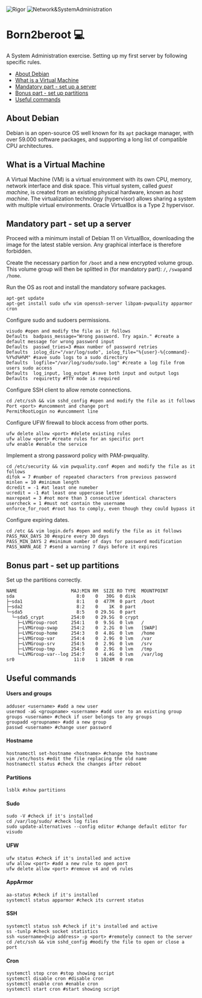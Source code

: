 ![Rigor](https://img.shields.io/badge/Rigor-306998) ![Network&SystemAdministration](https://img.shields.io/badge/Network&SystemAdministration-306998)

# Born2beroot :computer:
A System Administration exercise. Setting up my first server by following specific rules.

- [About Debian](https://github.com/denisgodoy/42-born2beroot#about-debian)
- [What is a Virtual Machine](https://github.com/denisgodoy/42-born2beroot#what-is-a-virtual-machine)
- [Mandatory part - set up a server](https://github.com/denisgodoy/42-born2beroot#mandatory-part---set-up-a-server)
- [Bonus part - set up partitions](https://github.com/denisgodoy/42-born2beroot#bonus-part---set-up-partitions)
- [Useful commands](https://github.com/denisgodoy/42-born2beroot#useful-commands)

## About Debian
Debian is an open-source OS well known for its `apt` package manager, with over 59.000 software packages, and supporting a long list of compatible CPU architectures.

## What is a Virtual Machine
A Virtual Machine (VM) is a virtual environment with its own CPU, memory, network interface and disk space. This virtual system, called *guest machine*, is created from an existing physical hardware, known as *host machine*. The virtualization technology (hypervisor) allows sharing a system with multiple virtual environments. Oracle VirtualBox is a Type 2 hypervisor.

## Mandatory part - set up a server
Proceed with a minimum install of Debian 11 on VirtualBox, downloading the image for the latest stable version. Any graphical interface is therefore forbidden.

Create the necessary partion for `/boot` and a new encrypted volume group. This volume group will then be splitted in (for mandatory part): `/`, `/swap`and `/home`.

Run the OS as root and install the mandatory sofware packages.

```shell
apt-get update
apt-get install sudo ufw vim openssh-server libpam-pwquality apparmor cron
```

Configure sudo and sudoers permissions.
```shell
visudo #open and modify the file as it follows
Defaults  badpass_message="Wrong password. Try again." #create a default message for wrong password input
Defaults  passwd_tries=3 #max number of password retries
Defaults  iolog_dir="/var/log/sudo", iolog_file="%{user}-%{command}-%Y%d%H%M" #save sudo logs to a sudo directory
Defaults  logfile="/var/log/sudo/sudo.log" #create a log file from users sudo access
Defaults  log_input, log_output #save both input and output logs
Defaults  requiretty #TTY mode is required
```

Configure SSH client to allow remote connections.
```shell
cd /etc/ssh && vim sshd_config #open and modify the file as it follows
Port <port> #uncomment and change port
PermitRootLogin no #uncomment line
```

Configure UFW firewall to block access from other ports.
```shell
ufw delete allow <port> #delete existing rules
ufw allow <port> #create rules for an specific port
ufw enable #enable the service
```

Implement a strong password policy with PAM-pwquality.
```shell
cd /etc/security && vim pwquality.conf #open and modify the file as it follows
difok = 7 #number of repeated characters from previous password
minlen = 10 #minimum length
dcredit = -1 #at least one numeber
ucredit = -1 #at least one uppercase letter
maxrepeat = 3 #not more than 3 consecutive identical characters
usercheck = 1 #must not contain the username
enforce_for_root #root has to comply, even though they could bypass it
```

Configure expiring dates.
```shell
cd /etc && vim login.defs #open and modify the file as it follows
PASS_MAX_DAYS 30 #expire every 30 days
PASS_MIN_DAYS 2 #minimum number of days for password modification
PASS_WARN_AGE 7 #send a warning 7 days before it expires
```

## Bonus part - set up partitions
Set up the partitions correctly.

```
NAME                    MAJ:MIN RM  SIZE RO TYPE  MOUNTPOINT
sda                       8:0    0   30G  0 disk  
├─sda1                    8:1    0  477M  0 part  /boot
├─sda2                    8:2    0    1K  0 part  
└─sda5                    8:5    0 29.5G  0 part  
  └─sda5_crypt          254:0    0 29.5G  0 crypt 
    ├─LVMGroup-root     254:1    0  9.5G  0 lvm   /
    ├─LVMGroup-swap     254:2    0  2.2G  0 lvm   [SWAP]
    ├─LVMGroup-home     254:3    0  4.8G  0 lvm   /home
    ├─LVMGroup-var      254:4    0  2.9G  0 lvm   /var
    ├─LVMGroup-srv      254:5    0  2.9G  0 lvm   /srv
    ├─LVMGroup-tmp      254:6    0  2.9G  0 lvm   /tmp
    └─LVMGroup-var--log 254:7    0  4.4G  0 lvm   /var/log
sr0                      11:0    1 1024M  0 rom   
```

## Useful commands
#### Users and groups
```shell
adduser <username> #add a new user
usermod -aG <groupname> <username> #add user to an existing group
groups <username> #check if user belongs to any groups
groupadd <groupname> #add a new group
passwd <username> #change user password
```

#### Hostname
```shell
hostnamectl set-hostname <hostname> #change the hostname
vim /etc/hosts #edit the file replacing the old name
hostnamectl status #check the changes after reboot
```

#### Partitions
```shell
lsblk #show partitions
```

#### Sudo
```shell
sudo -V #check if it's installed
cd /var/log/sudo/ #check log files
sudo update-alternatives --config editor #change default editor for visudo
```

#### UFW
```shell
ufw status #check if it's installed and active
ufw allow <port> #add a new rule to open port
ufw delete allow <port> #remove v4 and v6 rules
```

#### AppArmor
```shell
aa-status #check if it's installed
systemctl status apparmor #check its current status
```

#### SSH
```shell
systemctl status ssh #check if it's installed and active
ss -tunlp #check socket statistics
ssh <username>@<ip address> -p <port> #remotely connect to the server
cd /etc/ssh && vim sshd_config #modify the file to open or close a port
```

#### Cron
```shell
systemctl stop cron #stop showing script
systemctl disable cron #disable cron
systemctl enable cron #enable cron
systemctl start cron #start showing script
```

